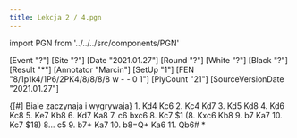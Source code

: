 ```yaml
---
title: Lekcja 2 / 4.pgn
---
```


import PGN from '../../../src/components/PGN'

<PGN>
﻿[Event "?"]
[Site "?"]
[Date "2021.01.27"]
[Round "?"]
[White "?"]
[Black "?"]
[Result "*"]
[Annotator "Marcin"]
[SetUp "1"]
[FEN "8/1p1k4/1P6/2PK4/8/8/8/8 w - - 0 1"]
[PlyCount "21"]
[SourceVersionDate "2021.01.27"]

 {[#] Biale zaczynaja i wygrywaja} 1. Kd4 Kc6 2. Kc4 Kd7 3. Kd5 Kd8 4. Kd6 Kc8 5. Ke7 Kb8 6. Kd7 Ka8 7. c6 bxc6 8. Kc7 $1 (8. Kxc6 Kb8 9. b7 Ka7 10. Kc7 $18) 8... c5 9. b7+ Ka7 10. b8=Q+ Ka6 11. Qb6# *


</PGN>
